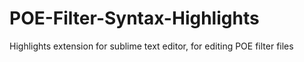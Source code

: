 # POE-Filter-Syntax-Highlights
Highlights extension for sublime text editor, for editing POE filter files
